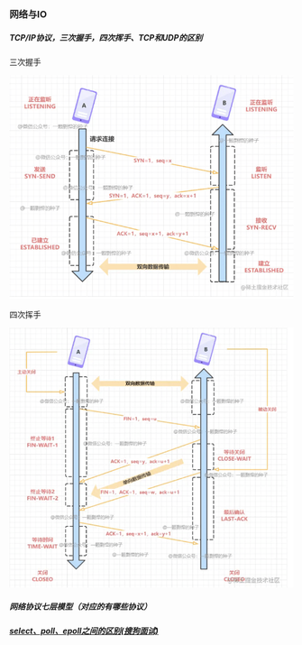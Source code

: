 ### 网络与IO

##### TCP/IP协议，三次握手，四次挥手、TCP和UDP的区别

三次握手

![三次握手](media/images/三次握手.png)

四次挥手

![四次挥手](media/images/四次挥手.png)


##### 网络协议七层模型（对应的有哪些协议）

##### [select、poll、epoll之间的区别(搜狗面试)](https://www.cnblogs.com/aspirant/p/9166944.html) 